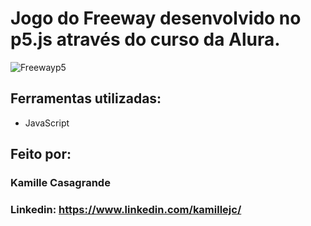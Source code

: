 # Jogo do Freeway desenvolvido no p5.js através do curso da Alura.

![Freewayp5](https://github.com/kamillejc/freewayp5/assets/122493424/335d261b-f7fb-4e63-95c8-e15f835b3c3c)

## Ferramentas utilizadas:

* JavaScript

## Feito por:

### Kamille Casagrande

### Linkedin: https://www.linkedin.com/kamillejc/
